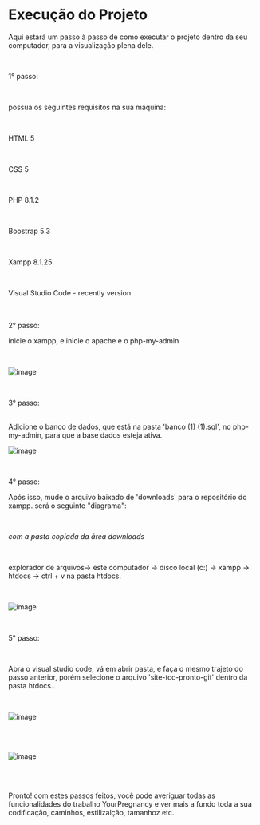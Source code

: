<h1>Execução do Projeto</h1>


Aqui estará um passo à passo de como executar o projeto dentro da seu computador, para a visualização plena dele.


<br>


1° passo:

<br>


possua os seguintes requisitos na sua máquina:

<br>

HTML 5

<br>

CSS 5

<br>

PHP 8.1.2

<br>

Boostrap 5.3

<br>

Xampp 8.1.25

<br>

Visual Studio Code - recently version

<br>

<br>
2° passo:

<br>

inicie o xampp, e inicie o apache e o php-my-admin

<br>

![image](https://github.com/user-attachments/assets/dd58cf0c-2169-487c-b908-6599f653125d)

<br>

3° passo:

<br>
Adicione o banco de dados, que está na pasta 'banco (1) (1).sql', no php-my-admin, para que a base dados esteja ativa.

<br>

![image](https://github.com/user-attachments/assets/ca62485c-1577-41c3-a4f8-d6ec7553471f)

<br>

4° passo:

Após isso, mude o arquivo baixado de 'downloads' para o repositório do xampp.
será o seguinte "diagrama":

<br>

*com a pasta copiada da área downloads*

<br>

explorador de arquivos-> este computador -> disco local (c:) -> xampp -> htdocs -> ctrl + v na pasta htdocs.

<br>

![image](https://github.com/user-attachments/assets/e2318866-18e5-4d11-831b-18eea1a421d1)

<br>


5° passo:

<br>

Abra o visual studio code, vá em abrir pasta, e faça o mesmo trajeto do passo anterior, porém selecione o arquivo 'site-tcc-pronto-git' dentro da pasta htdocs..

<br>

![image](https://github.com/user-attachments/assets/861feb0b-d0ee-43c5-b0d4-4d64de895786)

<br>
<br>

![image](https://github.com/user-attachments/assets/2e74ba44-5273-4aa3-b77c-b3a2336e65f0)

<br>
<br>

Pronto! com estes passos feitos, você pode averiguar todas as funcionalidades do trabalho YourPregnancy e ver mais a fundo toda a sua codificação, caminhos, estilizalção, tamanhoz etc.
